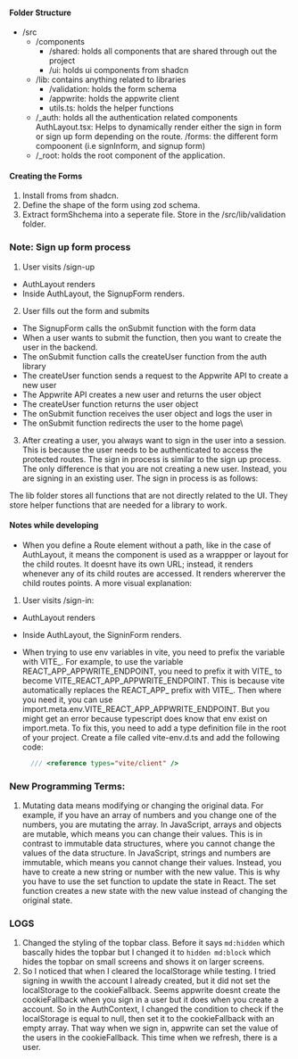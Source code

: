 #### Folder Structure
- /src
  - /components
    - /shared: holds all components that are shared through out the project
    - /ui: holds ui components from shadcn
  - /lib: contains anything related to libraries
    - /validation: holds the form schema
    - /appwrite: holds the appwrite client
    - utils.ts: holds the helper functions
  - /_auth: holds all the authentication related components
    AuthLayout.tsx: Helps to dynamically render either the sign in form or sign up form depending on the route.
    /forms: the different form compoonent (i.e signInform, and signup form)
  - /_root: holds the root component of the application.

#### Creating the Forms
1. Install froms from shadcn.
2. Define the shape of the form using zod schema.
3. Extract formShchema into a seperate file. Store in the /src/lib/validation folder.

### Note: Sign up form process
1. User visits /sign-up
  - AuthLayout renders
  - Inside AuthLayout, the SignupForm renders.
2. User fills out the form and submits
  - The SignupForm calls the onSubmit function with the form data
  - When a user wants to submit the function, then you want to create the user in the backend.
  - The onSubmit function calls the createUser function from the auth library
  - The createUser function sends a request to the Appwrite API to create a new user
  - The Appwrite API creates a new user and returns the user object
  - The createUser function returns the user object
  - The onSubmit function receives the user object and logs the user in
  - The onSubmit function redirects the user to the home page\
3. After creating a user, you always want to sign in the user into a session. This is because the user needs to be authenticated to access the protected routes. The sign in process is similar to the sign up process. The only difference is that you are not creating a new user. Instead, you are signing in an existing user. The sign in process is as follows:

 
The lib folder stores all functions that are not directly related to the UI. They store helper functions that are needed for a library to work.


#### Notes while developing
- When you define a Route element without a path, like in the case of AuthLayout, it means the component is used as a wrappper or layout for the child routes. It doesnt have its own URL; instead, it renders whenever any of its child routes are accessed. It renders whererver the child routes points. A more visual explanation:
1. User visits /sign-in:
  - AuthLayout renders
  - Inside AuthLayout, the SigninForm renders.

- When trying to use env variables in vite, you need to prefix the variable with VITE_. For example, to use the variable REACT_APP_APPWRITE_ENDPOINT, you need to prefix it with VITE_ to become VITE_REACT_APP_APPWRITE_ENDPOINT. This is because vite automatically replaces the REACT_APP_ prefix with VITE_. Then where you need it, you can use import.meta.env.VITE_REACT_APP_APPWRITE_ENDPOINT.
But you might get an error because typescript does know that env exist on import.meta. To fix this, you need to add a type definition file in the root of your project. Create a file called vite-env.d.ts and add the following code:
  ```typescript
    /// <reference types="vite/client" />
  ```


### New Programming Terms:
1. Mutating data means modifying or changing the original data. For example, if you have an array of numbers and you change one of the numbers, you are mutating the array. In JavaScript, arrays and objects are mutable, which means you can change their values. This is in contrast to immutable data structures, where you cannot change the values of the data structure. In JavaScript, strings and numbers are immutable, which means you cannot change their values. Instead, you have to create a new string or number with the new value. This is why you have to use the set function to update the state in React. The set function creates a new state with the new value instead of changing the original state.


### LOGS
1. Changed the styling of the topbar class. Before it says ```md:hidden``` which bascally hides the topbar but I changed it to 
```hidden md:block``` which hides the topbar on small screens and shows it on larger screens.
2. So I noticed that when I cleared the localStorage while testing. I tried signing in wwith the account I already created, but it did not
set the localStorage to the cookieFallback. Seems appwrite doesnt create the cookieFallback when you sign in a user but it does when you
create a account. So in the AuthContext, I changed the condition to check if the localStorage is equal to null, then set it to the cookieFallback with an empty array. That way when we sign in, appwrite can set the value of the users in the cookieFallback. This time when we refresh, there is a user.